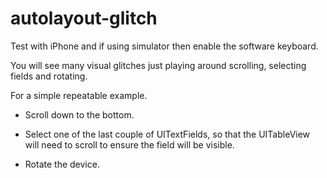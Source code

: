 # autolayout-glitch

Test with iPhone and if using simulator then enable the software keyboard. 

You will see many visual glitches just playing around scrolling, selecting fields and rotating.

For a simple repeatable example.

- Scroll down to the bottom.

- Select one of the last couple of UITextFields, so that the UITableView will need to scroll to ensure the field will be visible.

- Rotate the device.
